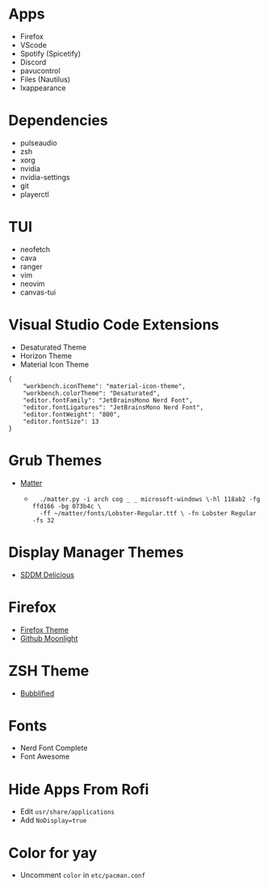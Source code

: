 # Apps
- Firefox
- VScode
- Spotify (Spicetify)
- Discord
- pavucontrol
- Files (Nautilus)
- lxappearance

# Dependencies
- pulseaudio
- zsh
- xorg
- nvidia
- nvidia-settings
- git
- playerctl

# TUI
- neofetch
- cava
- ranger
- vim
- neovim
- canvas-tui

# Visual Studio Code Extensions
- Desaturated Theme
- Horizon Theme
- Material Icon Theme
```
{
    "workbench.iconTheme": "material-icon-theme",
    "workbench.colorTheme": "Desaturated",
    "editor.fontFamily": "JetBrainsMono Nerd Font",
    "editor.fontLigatures": "JetBrainsMono Nerd Font",
    "editor.fontWeight": "800",
    "editor.fontSize": 13
}
```
# Grub Themes
- [Matter](https://github.com/mateosss/matter)
    - ~~~
        ./matter.py -i arch cog _ _ microsoft-windows \-hl 118ab2 -fg ffd166 -bg 073b4c \
        -ff ~/matter/fonts/Lobster-Regular.ttf \ -fn Lobster Regular -fs 32
      ~~~

# Display Manager Themes
- [SDDM Delicious](https://github.com/stuomas/delicious-sddm-theme)

# Firefox
- [Firefox Theme](https://github.com/mut-ex/minimal-functional-fox)
- [Github Moonlight](https://github.com/Brettm12345/github-moonlight)

# ZSH Theme
- [Bubblified](https://github.com/hohmannr/bubblified)

# Fonts
- Nerd Font Complete
- Font Awesome

# Hide Apps From Rofi
- Edit `usr/share/applications`
- Add `NoDisplay=true`

# Color for yay
- Uncomment `color` in `etc/pacman.conf`
